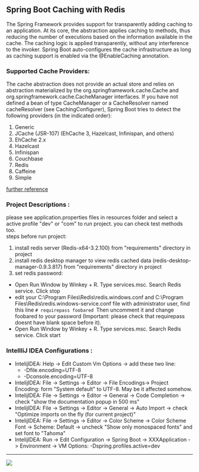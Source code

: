 ## Spring Boot Caching with Redis
The Spring Framework provides support for transparently adding caching to an application. At its core, the abstraction applies caching to methods, thus reducing the number of executions based on the information available in the cache. The caching logic is applied transparently, without any interference to the invoker. Spring Boot auto-configures the cache infrastructure as long as caching support is enabled via the @EnableCaching annotation.

### Supported Cache Providers:
The cache abstraction does not provide an actual store and relies on abstraction materialized by the org.springframework.cache.Cache and org.springframework.cache.CacheManager interfaces.
If you have not defined a bean of type CacheManager or a CacheResolver named cacheResolver (see CachingConfigurer), Spring Boot tries to detect the following providers (in the indicated order):
1. Generic
2. JCache (JSR-107) (EhCache 3, Hazelcast, Infinispan, and others)
3. EhCache 2.x
4. Hazelcast
5. Infinispan
6. Couchbase
7. Redis
8. Caffeine
9. Simple

[further reference](https://docs.spring.io/spring-boot/docs/current/reference/html/production-ready-features.html)

### Project Descriptions :
please see application.properties files in resources folder and select a active profile "dev" or "com" to run project. you can check test methods too.  
steps before run project:
1. install redis server (Redis-x64-3.2.100) from "requirements" directory in project
2. install redis desktop manager to view redis cached data (redis-desktop-manager-0.9.3.817) from "requirements" directory in project
3. set redis password:
  - Open Run Window by Winkey + R. Type services.msc. Search Redis service. Click stop  
  - edit your C:\Program Files\Redis\redis.windows.conf and C:\Program Files\Redis\redis.windows-service.conf file with administrator user, find this line
`# requirepass foobared
`Then uncomment it and change foobared to your password (Important: please check that requirepass doesnt have blank space before it).
 - Open Run Window by Winkey + R. Type services.msc. Search Redis service. Click start
    
### IntellliJ IDEA Configurations :
- IntelijIDEA: Help -> Edit Custom Vm Options -> add these two line:
    - -Dfile.encoding=UTF-8
    - -Dconsole.encoding=UTF-8
- IntelijIDEA: File -> Settings -> Editor -> File Encodings-> Project Encoding: form "System default" to UTF-8. May be it affected somehow.
- IntelijIDEA: File -> Settings -> Editor -> General -> Code Completion -> check "show the documentation popup in 500 ms"
- IntelijIDEA: File -> Settings -> Editor -> General -> Auto Import -> check "Optimize imports on the fly (for current project)"
- IntelijIDEA: File -> Settings -> Editor -> Color Scheme -> Color Scheme Font -> Scheme: Default -> uncheck "Show only monospaced fonts" and set font to "Tahoma"
- IntelijIDEA: Run -> Edit Configuration -> Spring Boot -> XXXApplication -> Environment -> VM Options: -Dspring.profiles.active=dev

<hr/>
<a href="mailto:eng.motahari@gmail.com?"><img src="https://img.shields.io/badge/gmail-%23DD0031.svg?&style=for-the-badge&logo=gmail&logoColor=white"/></a>
